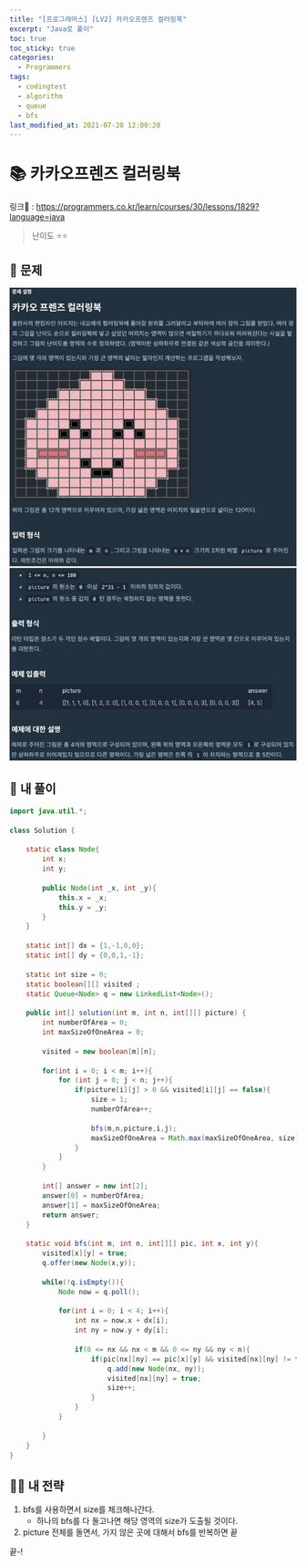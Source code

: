 ```yaml
---
title: "[프로그래머스] [LV2] 카카오프렌즈 컬러링북"
excerpt: "Java로 풀이"
toc: true
toc_sticky: true
categories:
  - Programmers
tags:
  - codingtest
  - algorithm
  - queue
  - bfs
last_modified_at: 2021-07-20 12:00:20
---
```


# 📚 카카오프렌즈 컬러링북
  
링크📎 : <https://programmers.co.kr/learn/courses/30/lessons/1829?language=java>  
  
>난이도 ⭐️⭐️
  
## 📖 문제    
  
![이미지](/assets/images/Programmers/Lv2/prob50/50-1.png)
![이미지](/assets/images/Programmers/Lv2/prob50/50-2.png)
  
## 📝 내 풀이  
  
```java  
import java.util.*;

class Solution {
    
    static class Node{
        int x;
        int y;
        
        public Node(int _x, int _y){
            this.x = _x;
            this.y = _y;
        }
    }
    
    static int[] dx = {1,-1,0,0};
    static int[] dy = {0,0,1,-1};
    
    static int size = 0;
    static boolean[][] visited ;
    static Queue<Node> q = new LinkedList<Node>();
    
    public int[] solution(int m, int n, int[][] picture) {
        int numberOfArea = 0;
        int maxSizeOfOneArea = 0;

        visited = new boolean[m][n];
        
        for(int i = 0; i < m; i++){
            for (int j = 0; j < n; j++){
                if(picture[i][j] > 0 && visited[i][j] == false){
                    size = 1;
                    numberOfArea++;
                    
                    bfs(m,n,picture,i,j);
                    maxSizeOfOneArea = Math.max(maxSizeOfOneArea, size);
                }
            }
        }
        
        int[] answer = new int[2];
        answer[0] = numberOfArea;
        answer[1] = maxSizeOfOneArea;
        return answer;
    }
    
    static void bfs(int m, int n, int[][] pic, int x, int y){
        visited[x][y] = true;
        q.offer(new Node(x,y));
        
        while(!q.isEmpty()){
            Node now = q.poll();
            
            for(int i = 0; i < 4; i++){                
                int nx = now.x + dx[i];
                int ny = now.y + dy[i];
                
                if(0 <= nx && nx < m && 0 <= ny && ny < n){
                    if(pic[nx][ny] == pic[x][y] && visited[nx][ny] != true){
                        q.add(new Node(nx, ny));
                        visited[nx][ny] = true;
                        size++; 
                    }
                }
            }
            
        }
    }
}
``` 
  
## 👊🏻 내 전략 
  
1. bfs를 사용하면서 size를 체크해나간다.
   - 하나의 bfs를 다 돌고나면 해당 영역의 size가 도출될 것이다.
2. picture 전체를 돌면서, 가지 않은 곳에 대해서 bfs를 반복하면 끝
  
끝-!
